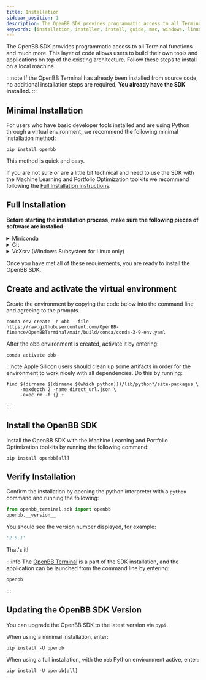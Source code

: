 ```yaml
---
title: Installation
sidebar_position: 1
description: The OpenBB SDK provides programmatic access to all Terminal functions. This layer of code allows users to build their own tools and applications on top of the existing architecture. Follow these steps to install on a local machine.
keywords: [installation, installer, install, guide, mac, windows, linux, python, github, macos, how to, explanation, openbb, sdk, api, pip, pypi,]
---
```

The OpenBB SDK provides programmatic access to all Terminal functions and much more. This layer of code allows users to build their own tools and applications on top of the existing architecture. Follow these steps to install on a local machine.

:::note
If the OpenBB Terminal has already been installed from source code, no additional installation steps are required. **You already have the SDK installed.**
:::

## Minimal Installation

For users who have basic developer tools installed and are using Python through a virtual environment, we recommend the following minimal installation method:

```shell
pip install openbb
```

This method is quick and easy.

If you are not sure or are a little bit technical and need to use the SDK with the Machine Learning and Portfolio Optimization toolkits we recommend following the [Full Installation instructions](#full-installation).

## Full Installation

**Before starting the installation process, make sure the following pieces of software are installed.**

<details><summary>Miniconda</summary>
Miniconda is a Python environment and package manager. It is required for installing certain dependencies.

Go [here](https://docs.conda.io/en/latest/miniconda.html#latest-miniconda-installer-links) to find the download for your operating system or use the links below:

- Apple-Silicon Systems: [Miniconda for MacOS](https://repo.anaconda.com/miniconda/Miniconda3-latest-MacOSX-arm64.pkg)
- Intel-based Mac Systems: [Miniconda for MacOS](https://repo.anaconda.com/miniconda/Miniconda3-latest-MacOSX-x86_64.sh)
- Linux and WSL Systems: [Miniconda for Linux](https://repo.anaconda.com/miniconda/Miniconda3-latest-Linux-x86_64.sh)
- Raspberry PI Systems: [Miniconda for Raspberry PI](https://repo.anaconda.com/miniconda/Miniconda3-latest-Linux-aarch64.sh)
- Windows Systems: [Miniconda for Windows](https://repo.anaconda.com/miniconda/Miniconda3-latest-Windows-x86_64.exe)

To verify if Miniconda is installed on your system, open the command line and run the following command:

```console
conda --version
```

If Miniconda is installed, you should see the version number displayed, for example:

```console
conda 4.10.3
```

**NOTE for Apple Silicon Users:** Install Rosetta from the command line: `softwareupdate --install-rosetta`

**NOTE for Windows users:** Install/update Microsoft C++ Build Tools from [here](https://visualstudio.microsoft.com/visual-cpp-build-tools/).

</details>

<details><summary>Git</summary>

To check if you have Git installed, open the command line and run the following command:

```console
git --version
```

You should see something like this:

```console
git version 2.31.1
```

If you do not have git installed, install it from `conda` by running:

```console
conda install -c anaconda git
```

Or follow the instructions [here](https://git-scm.com/book/en/v2/Getting-Started-Installing-Git) to install it.

</details>

<details><summary>VcXsrv (Windows Subsystem for Linux only)</summary>

Since a WSL installation is headless by default (i.e., there is only access to a terminal running a Linux distribution) there are additional steps required to display visualizations. A more detailed tutorial is found, [here](https://medium.com/@shaoyenyu/make-matplotlib-works-correctly-with-x-server-in-wsl2-9d9928b4e36a).

- Dynamically export the DISPLAY environment variable in WSL2:

```console
# add to the end of ~/.bashrc file
export DISPLAY=$(cat /etc/resolv.conf | grep nameserver | awk '{print $2}'):0
# source the file
source ~/.bashrc
```

- Download and install [VcXsrv](https://sourceforge.net/projects/vcxsrv/)
- When running the program is important to check "Disable access control"

After this, `VcXsrv` should be running successfully, and the machine is ready to proceed with the terminal installation.

Alternatives to `VcXsrv` include:

- [GWSL](https://opticos.github.io/gwsl/)
- [Xming](https://xming.en.softonic.com/)
- [Wayland](https://wayland.freedesktop.org/docs/html/)

</details>

Once you have met all of these requirements, you are ready to install the OpenBB SDK.

## Create and activate the virtual environment

Create the environment by copying the code below into the command line and agreeing to the prompts.

```shell
conda env create -n obb --file https://raw.githubusercontent.com/OpenBB-finance/OpenBBTerminal/main/build/conda/conda-3-9-env.yaml
```

After the obb environment is created, activate it by entering:

```shell
conda activate obb
```

:::note
Apple Silicon users should clean up some artifacts in order for the environment to work nicely with all dependencies. Do this by running:

```shell
find $(dirname $(dirname $(which python)))/lib/python*/site-packages \
     -maxdepth 2 -name direct_url.json \
     -exec rm -f {} +
```

:::

## Install the OpenBB SDK

Install the OpenBB SDK with the Machine Learning and Portfolio Optimization toolkits by running the following command:

```shell
pip install openbb[all]
```

## Verify Installation

Confirm the installation by opening the python interpreter with a `python` command and running the following:

```python
from openbb_terminal.sdk import openbb
openbb.__version__
```

You should see the version number displayed, for example:

```python
'2.5.1'
```

That's it!

:::info
The [OpenBB Terminal](https://docs.openbb.co/terminal) is a part of the SDK installation, and the application can be launched from the command line by entering:

```shell
openbb
```

:::


## Updating the OpenBB SDK Version

You can upgrade the OpenBB SDK to the latest version via `pypi`.

When using a minimal installation, enter:

```shell
pip install -U openbb
```

When using a full installation, with the `obb` Python environment active, enter:

```shell
pip install -U openbb[all]
```
